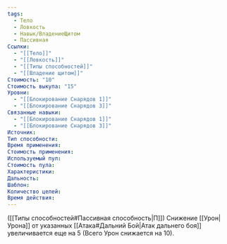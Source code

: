 ```yaml
---
tags:
  - Тело
  - Ловкость
  - Навык/ВладениеЩитом
  - Пассивная
Ссылки:
  - "[[Тело]]"
  - "[[Ловкость]]"
  - "[[Типы способностей]]"
  - "[[Владение щитом]]"
Стоимость: "10"
Стоимость выкупа: "15"
Уровни:
  - "[[Блокирование Снарядов 1]]"
  - "[[Блокирование Снарядов 3]]"
Связанные навыки:
  - "[[Блокирование Снарядов 1]]"
  - "[[Блокирование Снарядов 3]]"
Источник:
Тип способности:
Время применения:
Стоимость применения:
Используемый пул:
Стоимость пула:
Характеристики:
Дальность:
Шаблон:
Количество целей:
Время действия:
---
```

([[Типы способностей#Пассивная способность|П]]) Снижение [[Урон|Урона]] от указанных [[Атака#Дальний Бой|Атак дальнего боя]] увеличивается еще на 5 (Всего Урон снижается на 10). 